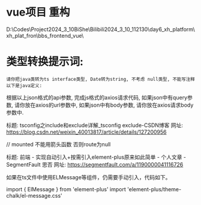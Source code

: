 # vue项目 重构

D:\Codes\Project2024_3_10BiShe\Bilibili2024_3_10_112130\day6_xh_platform\xh_plat_fron\bbs_frontend_vue\

# 类型转换提示词: 

    请你把java类转为ts interface类型, Date转为string, 不考虑 null类型, 不能写注释 以下是java定义: 


根据以上json格式的api参数, 完成js格式的axios请求代码, 如果json中有query参数, 请你放在axios的url参数中, 如果json中有body参数, 请你放在axios请求body参数中. 

标题: tsconfig之include和exclude详解_tsconfig exclude-CSDN博客 网址: https://blog.csdn.net/weixin_40013817/article/details/127200956

// mounted 不能用箭头函数 否则route为null

标题: 前端 - 实现自动引入+按需引入element-plus原来如此简单 - 个人文章 - SegmentFault 思否 网址: https://segmentfault.com/a/1190000041116726

如果在ts文件中使用ELMessage等组件，仍需要手动引入，代码如下。

import { ElMessage } from 'element-plus'
import 'element-plus/theme-chalk/el-message.css'
